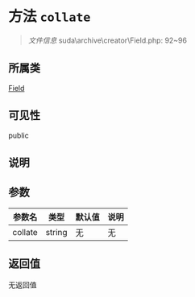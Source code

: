 # 方法 `collate`

> *文件信息* suda\archive\creator\Field.php: 92~96

## 所属类 

[Field](../Field.md)

## 可见性

 public 

## 说明



## 参数


| 参数名 | 类型 | 默认值 | 说明 |
|--------|-----|-------|-------|
| collate |  string | 无 | 无 |



## 返回值

无返回值
